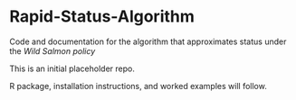 # Rapid-Status-Algorithm

Code and documentation for the algorithm that approximates status under the *Wild Salmon policy*


This is an initial placeholder repo.

R package, installation instructions, and worked examples will follow.



